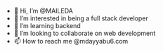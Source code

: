 - 👋 Hi, I’m @MAILEDA
- 👀 I’m interested in being a full stack developer
- 🌱 I’m learning backend
- 💞️ I’m looking to collaborate on web development
- 📫 How to reach me @mdayyabu6.com

<!---
MAILEDA/MAILEDA is a ✨ special ✨ repository because its `README.md` (this file) appears on your GitHub profile.
You can click the Preview link to take a look at your changes.
--->
